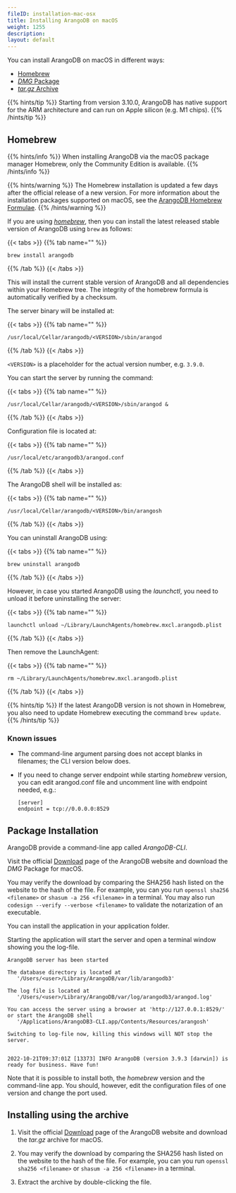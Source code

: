 ```yaml
---
fileID: installation-mac-osx
title: Installing ArangoDB on macOS
weight: 1255
description: 
layout: default
---
```

You can install ArangoDB on macOS in different ways:

- [Homebrew](#homebrew)
- [_DMG_ Package](#package-installation)
- [_tar.gz_ Archive](#installing-using-the-archive)

{{% hints/tip %}}
Starting from version 3.10.0, ArangoDB has native support for the ARM
architecture and can run on Apple silicon (e.g. M1 chips).
{{% /hints/tip %}}

## Homebrew

{{% hints/info %}}
When installing ArangoDB via the macOS package manager Homebrew,
only the Community Edition is available.
{{% /hints/info %}}

{{% hints/warning %}}
The Homebrew installation is updated a few days after the
official release of a new version. For more information about
the installation packages supported on macOS, see the 
[ArangoDB Homebrew Formulae](https://formulae.brew.sh/formula/arangodb).
{{% /hints/warning %}}

If you are using [_homebrew_](http://brew.sh/),
then you can install the latest released stable version of ArangoDB using `brew`
 as follows:

{{< tabs >}}
{{% tab name="" %}}
```
brew install arangodb
```
{{% /tab %}}
{{< /tabs >}}

This will install the current stable version of ArangoDB and all
dependencies within your Homebrew tree. The integrity of the homebrew formula
is automatically verified by a checksum.


The server binary will be installed at:

{{< tabs >}}
{{% tab name="" %}}
```
/usr/local/Cellar/arangodb/<VERSION>/sbin/arangod
```
{{% /tab %}}
{{< /tabs >}}

`<VERSION>` is a placeholder for the actual version number, e.g. `3.9.0`.

You can start the server by running the command:

{{< tabs >}}
{{% tab name="" %}}
```
/usr/local/Cellar/arangodb/<VERSION>/sbin/arangod &
```
{{% /tab %}}
{{< /tabs >}}

Configuration file is located at:

{{< tabs >}}
{{% tab name="" %}}
```
/usr/local/etc/arangodb3/arangod.conf
```
{{% /tab %}}
{{< /tabs >}}

The ArangoDB shell will be installed as:

{{< tabs >}}
{{% tab name="" %}}
```
/usr/local/Cellar/arangodb/<VERSION>/bin/arangosh
```
{{% /tab %}}
{{< /tabs >}}

You can uninstall ArangoDB using:

{{< tabs >}}
{{% tab name="" %}}
```
brew uninstall arangodb
```
{{% /tab %}}
{{< /tabs >}}

However, in case you started ArangoDB using the _launchctl_, you
need to unload it before uninstalling the server:

{{< tabs >}}
{{% tab name="" %}}
```
launchctl unload ~/Library/LaunchAgents/homebrew.mxcl.arangodb.plist
```
{{% /tab %}}
{{< /tabs >}}

Then remove the LaunchAgent:

{{< tabs >}}
{{% tab name="" %}}
```
rm ~/Library/LaunchAgents/homebrew.mxcl.arangodb.plist
```
{{% /tab %}}
{{< /tabs >}}

{{% hints/tip %}}
If the latest ArangoDB version is not shown in Homebrew, you
also need to update Homebrew executing the command `brew update`.
{{% /hints/tip %}}

### Known issues

- The command-line argument parsing does not accept blanks in filenames; the CLI version below does.
- If you need to change server endpoint while starting _homebrew_ version, you can edit arangod.conf 
  file and uncomment line with endpoint needed, e.g.:
      
      [server]
      endpoint = tcp://0.0.0.0:8529

## Package Installation

ArangoDB provide a command-line app called *ArangoDB-CLI*.

Visit the official [Download](https://www.arangodb.com/download)
page of the ArangoDB website and download the *DMG* Package for macOS.

You may verify the download by comparing the SHA256 hash listed on the website
to the hash of the file. For example, you can you run `openssl sha256 <filename>`
or `shasum -a 256 <filename>` in a terminal. You may also run
`codesign --verify --verbose <filename>` to validate the notarization of an
executable.

You can install the application in your application folder.

Starting the application will start the server and open a terminal window
showing you the log-file.

    ArangoDB server has been started

    The database directory is located at
       '/Users/<user>/Library/ArangoDB/var/lib/arangodb3'

    The log file is located at
       '/Users/<user>/Library/ArangoDB/var/log/arangodb3/arangod.log'

    You can access the server using a browser at 'http://127.0.0.1:8529/'
    or start the ArangoDB shell
       '/Applications/ArangoDB3-CLI.app/Contents/Resources/arangosh'

    Switching to log-file now, killing this windows will NOT stop the server.


    2022-10-21T09:37:01Z [13373] INFO ArangoDB (version 3.9.3 [darwin]) is ready for business. Have fun!

Note that it is possible to install both, the _homebrew_ version and the command-line
app. You should, however, edit the configuration files of one version and change
the port used.

## Installing using the archive

1. Visit the official [Download](https://www.arangodb.com/download)
   page of the ArangoDB website and download the _tar.gz_ archive for macOS.

2. You may verify the download by comparing the SHA256 hash listed on the website
   to the hash of the file. For example, you can you run `openssl sha256 <filename>`
   or `shasum -a 256 <filename>` in a terminal.

3. Extract the archive by double-clicking the file.
